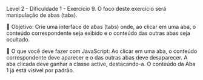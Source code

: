 Level 2 - Dificuldade 1 - Exercício 9. O foco deste exercício será manipulação de abas (tabs).

🎯 Objetivo:
Crie uma interface de abas (tabs) onde, ao clicar em uma aba, o conteúdo correspondente seja exibido e o conteúdo das outras abas seja ocultado.

🚀 O que você deve fazer com JavaScript:
Ao clicar em uma aba, o conteúdo correspondente deve aparecer e o das outras abas deve desaparecer.
A aba clicada deve ganhar a classe active, destacando-a.
O conteúdo da Aba 1 já está visível por padrão.